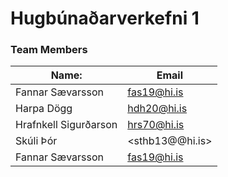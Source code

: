 # Hugbúnaðarverkefni 1

### Team Members
| Name:  | Email  |
|---|---|
| Fannar Sævarsson | <fas19@hi.is> |
| Harpa Dögg   | <hdh20@hi.is> |
| Hrafnkell Sigurðarson   | <hrs70@hi.is> |
| Skúli Þór  | <sthb13@@hi.is> |
| Fannar Sævarsson | <fas19@hi.is> |
